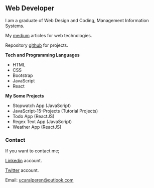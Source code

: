 ## Web Developer

I am a graduate of Web Design and Coding, Management Information Systems.

My [medium](https://medium.com/@ucaralperen) articles for web technologies.

Repository [github](https://github.com/Alperen-ucar) for projects.

**Tech and Programming Languages**

- HTML
- CSS
- Bootstrap
- JavaScript
- React


**My Some Projects**
- Stopwatch App (JavaScript)
- JavaScript-15-Projects (Tutorial Projects)
- Todo App (ReactJS)
- Regex Text App (JavaScript)
- Weather App (ReactJS)

### Contact

If you want to contact me;

[Linkedin](https://www.linkedin.com/in/alperenu%C3%A7ar) account.

[Twitter](https://twitter.com/Ucardev) account.

Email: ucaralperen@outlook.com
